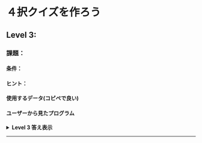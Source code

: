 # ４択クイズを作ろう

## Level 3:

### 課題：


#### 条件：

#### ヒント：


#### 使用するデータ(コピペで良い)


#### ユーザーから見たプログラム

<details>

<summary> <b> Level 3 答え表示 </b> </summary>

<p>

```python

```

</p>
</details>

---
